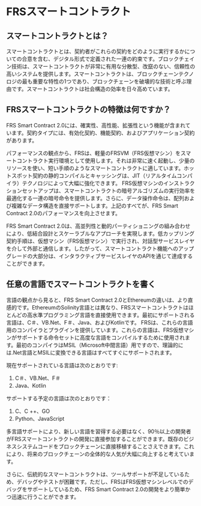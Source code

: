 # FRSスマートコントラクト

## スマートコントラクトとは？

スマートコントラクトとは、契約者がこれらの契約をどのように実行するかについての合意を含む、デジタル形式で定義された一連の約束です。ブロックチェイン技術は、スマートコントラクトが非常に有用な分散型、改竄のない、信頼性の高いシステムを提供します。スマートコントラクトは、ブロックチェーンテクノロジの最も重要な特性の1つであり、ブロックチェーンを破壊的な技術と呼ぶ理由です。スマートコントラクトは社会構造の効率を日々高めています。

## FRSスマートコントラクトの特徴は何ですか？

FRS Smart Contract 2.0には、確実性、高性能、拡張性という機能が含まれています。契約タイプには、有効化契約、機能契約、およびアプリケーション契約があります。

パフォーマンスの観点から、FRSは、軽量のFRSVM（FRS仮想マシン）をスマートコントラクト実行環境として使用します。それは非常に速く起動し、少量のリソースを使い、短い手順のようなスマートコントラクトに適しています。ホットスポット契約の静的コンパイルとキャッシングは、JIT（リアルタイムコンパイラ）テクノロジによって大幅に強化できます。 FRS仮想マシンのインストラクションセットアップは、スマートコントラクトの暗号アルゴリズムの実行効率を最適化する一連の暗号命令を提供します。さらに、データ操作命令は、配列および複雑なデータ構造を直接サポートします。上記のすべてが、FRS Smart Contract 2.0のパフォーマンスを向上させます。

FRS Smart Contract 2.0は、高並列性と動的パーティショニングの組み合わせにより、低結合設計とスケーラブルなアプローチを実現します。低カップリング契約手順は、仮想マシン（FRS仮想マシン）で実行され、対話型サービスレイヤを介して外部と通信します。したがって、スマートコントラクト機能へのアップグレードの大部分は、インタラクティブサービスレイヤのAPIを通じて達成することができます。

## 任意の言語でスマートコントラクトを書く

言語の観点から見ると、FRS Smart Contract 2.0とEthereumの違いは、より直感的です。EthereumのSolinity言語とは異なり、FRSスマートコントラクトはほとんどの高水準プログラミング言語を直接使用できます。最初にサポートされる言語は、C＃、VB.Net、F＃、Java、およびKotlinです。 FRSは、これらの言語用のコンパイラとプラグインを提供しています。これらの言語は、FRS仮想マシンがサポートする命令セットに高度な言語をコンパイルするために使用されます。最初のコンパイラはMSIL（Microsoft中間言語）用ですので、理論的には.Net言語とMSILに変換できる言語はすべてすぐにサポートされます。

現在サポートされている言語は次のとおりです:

1) C＃、VB.Net、F＃
2) Java、Kotlin

サポートする予定の言語は次のとおりです：

1) C、C ++、GO
2) Python、JavaScript

多言語サポートにより、新しい言語を習得する必要はなく、90％以上の開発者がFRSスマートコントラクトの開発に直接参加することができます。既存のビジネスシステムコードをブロックチェーンに直接移植することさえできます。これにより、将来のブロックチェーンの全体的な人気が大幅に向上すると考えています。

さらに、伝統的なスマートコントラクトは、ツールサポートが不足しているため、デバッグやテストが困難です。ただし、FRSはFRS仮想マシンレベルでのデバッグをサポートしているため、FRS Smart Contract 2.0の開発をより簡単かつ迅速に行うことができます。
